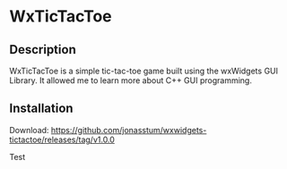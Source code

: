 # WxTicTacToe

## Description

WxTicTacToe is a simple tic-tac-toe game built using the wxWidgets GUI Library. It allowed me to learn more about C++ GUI programming.

## Installation

Download: https://github.com/jonasstum/wxwidgets-tictactoe/releases/tag/v1.0.0

Test